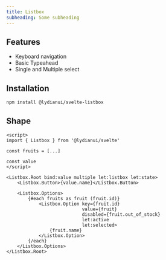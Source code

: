 ```yaml
---
title: Listbox
subheading: Some subheading
---
```


<script>
import Demo from "@components/Demo.svelte"
</script>


## Features

- Keyboard navigation
- Basic Typeahead
- Single and Multiple select


## Installation

```bash
npm install @lydianui/svelte-listbox
```


## Shape

```svelte
<script>
import { Listbox } from '@lydianui/svelte'

const fruits = [...]

const value
</script>

<Listbox.Root bind:value multiple let:listbox let:state>
    <Listbox.Button>{value.name}</Listbox.Button>
    
    <Listbox.Options>
        {#each fruits as fruit (fruit.id)}
            <Listbox.Option key={fruit.id}
                            value={fruit}
                            disabled={fruit.out_of_stock}
                            let:active
                            let:selected>
                {fruit.name}
            </Listbox.Option>
        {/each}
    </Listbox.Options>
</Listbox.Root>
```